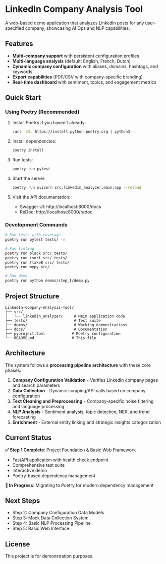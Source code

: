 # LinkedIn Company Analysis Tool

A web-based demo application that analyzes LinkedIn posts for any user-specified company, showcasing AI Ops and NLP capabilities.

## Features

- **Multi-company support** with persistent configuration profiles
- **Multi-language analysis** (default: English, French, Dutch)
- **Dynamic company configuration** with aliases, domains, hashtags, and keywords
- **Export capabilities** (PDF/CSV with company-specific branding)
- **Real-time dashboard** with sentiment, topics, and engagement metrics

## Quick Start

### Using Poetry (Recommended)

1. Install Poetry if you haven't already:
   ```bash
   curl -sSL https://install.python-poetry.org | python3 -
   ```

2. Install dependencies:
   ```bash
   poetry install
   ```

3. Run tests:
   ```bash
   poetry run pytest
   ```

4. Start the server:
   ```bash
   poetry run uvicorn src.linkedin_analyzer.main:app --reload
   ```

5. Visit the API documentation:
   - Swagger UI: http://localhost:8000/docs
   - ReDoc: http://localhost:8000/redoc

### Development Commands

```bash
# Run tests with coverage
poetry run pytest tests/ -v

# Run linting
poetry run black src/ tests/
poetry run isort src/ tests/
poetry run flake8 src/ tests/
poetry run mypy src/

# Run demo
poetry run python demos/step_1/demo.py
```

## Project Structure

```
LinkedIn-Company-Analysis-Tool/
├── src/
│   └── linkedin_analyzer/     # Main application code
├── tests/                     # Test suite
├── demos/                     # Working demonstrations
├── docs/                      # Documentation
├── pyproject.toml            # Poetry configuration
└── README.md                 # This file
```

## Architecture

The system follows a **processing pipeline architecture** with these core phases:

1. **Company Configuration Validation** - Verifies LinkedIn company pages and search parameters
2. **Data Collection** - Dynamic scraping/API calls based on company configuration  
3. **Text Cleaning and Preprocessing** - Company-specific noise filtering and language processing
4. **NLP Analysis** - Sentiment analysis, topic detection, NER, and trend forecasting
5. **Enrichment** - External entity linking and strategic insights categorization

## Current Status

**✅ Step 1 Complete**: Project Foundation & Basic Web Framework
- FastAPI application with health check endpoint
- Comprehensive test suite
- Interactive demo
- Poetry-based dependency management

**🚧 In Progress**: Migrating to Poetry for modern dependency management

## Next Steps

- Step 2: Company Configuration Data Models
- Step 3: Mock Data Collection System
- Step 4: Basic NLP Processing Pipeline
- Step 5: Basic Web Interface

## License

This project is for demonstration purposes.